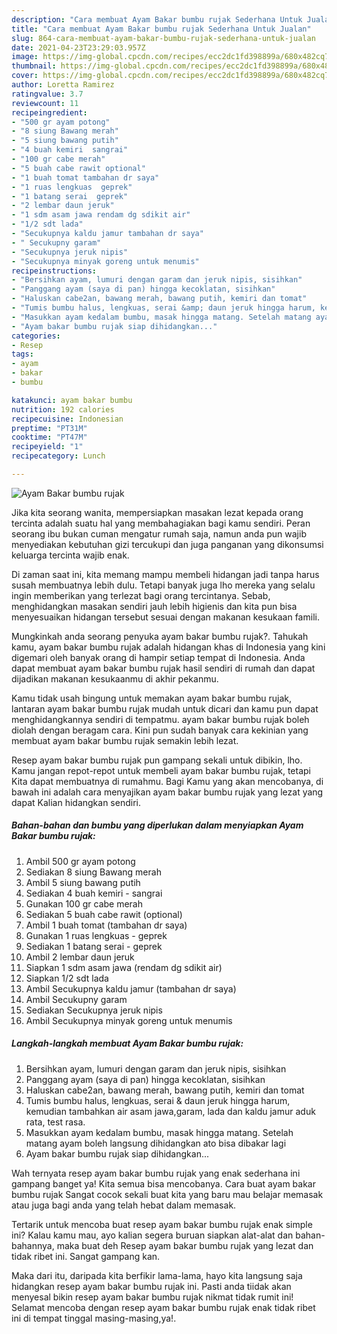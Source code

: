 ```yaml
---
description: "Cara membuat Ayam Bakar bumbu rujak Sederhana Untuk Jualan"
title: "Cara membuat Ayam Bakar bumbu rujak Sederhana Untuk Jualan"
slug: 864-cara-membuat-ayam-bakar-bumbu-rujak-sederhana-untuk-jualan
date: 2021-04-23T23:29:03.957Z
image: https://img-global.cpcdn.com/recipes/ecc2dc1fd398899a/680x482cq70/ayam-bakar-bumbu-rujak-foto-resep-utama.jpg
thumbnail: https://img-global.cpcdn.com/recipes/ecc2dc1fd398899a/680x482cq70/ayam-bakar-bumbu-rujak-foto-resep-utama.jpg
cover: https://img-global.cpcdn.com/recipes/ecc2dc1fd398899a/680x482cq70/ayam-bakar-bumbu-rujak-foto-resep-utama.jpg
author: Loretta Ramirez
ratingvalue: 3.7
reviewcount: 11
recipeingredient:
- "500 gr ayam potong"
- "8 siung Bawang merah"
- "5 siung bawang putih"
- "4 buah kemiri  sangrai"
- "100 gr cabe merah"
- "5 buah cabe rawit optional"
- "1 buah tomat tambahan dr saya"
- "1 ruas lengkuas  geprek"
- "1 batang serai  geprek"
- "2 lembar daun jeruk"
- "1 sdm asam jawa rendam dg sdikit air"
- "1/2 sdt lada"
- "Secukupnya kaldu jamur tambahan dr saya"
- " Secukupny garam"
- "Secukupnya jeruk nipis"
- "Secukupnya minyak goreng untuk menumis"
recipeinstructions:
- "Bersihkan ayam, lumuri dengan garam dan jeruk nipis, sisihkan"
- "Panggang ayam (saya di pan) hingga kecoklatan, sisihkan"
- "Haluskan cabe2an, bawang merah, bawang putih, kemiri dan tomat"
- "Tumis bumbu halus, lengkuas, serai &amp; daun jeruk hingga harum, kemudian tambahkan air asam jawa,garam, lada dan kaldu jamur aduk rata, test rasa."
- "Masukkan ayam kedalam bumbu, masak hingga matang. Setelah matang ayam boleh langsung dihidangkan ato bisa dibakar lagi"
- "Ayam bakar bumbu rujak siap dihidangkan..."
categories:
- Resep
tags:
- ayam
- bakar
- bumbu

katakunci: ayam bakar bumbu 
nutrition: 192 calories
recipecuisine: Indonesian
preptime: "PT31M"
cooktime: "PT47M"
recipeyield: "1"
recipecategory: Lunch

---
```



![Ayam Bakar bumbu rujak](https://img-global.cpcdn.com/recipes/ecc2dc1fd398899a/680x482cq70/ayam-bakar-bumbu-rujak-foto-resep-utama.jpg)

Jika kita seorang wanita, mempersiapkan masakan lezat kepada orang tercinta adalah suatu hal yang membahagiakan bagi kamu sendiri. Peran seorang ibu bukan cuman mengatur rumah saja, namun anda pun wajib menyediakan kebutuhan gizi tercukupi dan juga panganan yang dikonsumsi keluarga tercinta wajib enak.

Di zaman  saat ini, kita memang mampu membeli hidangan jadi tanpa harus susah membuatnya lebih dulu. Tetapi banyak juga lho mereka yang selalu ingin memberikan yang terlezat bagi orang tercintanya. Sebab, menghidangkan masakan sendiri jauh lebih higienis dan kita pun bisa menyesuaikan hidangan tersebut sesuai dengan makanan kesukaan famili. 



Mungkinkah anda seorang penyuka ayam bakar bumbu rujak?. Tahukah kamu, ayam bakar bumbu rujak adalah hidangan khas di Indonesia yang kini digemari oleh banyak orang di hampir setiap tempat di Indonesia. Anda dapat membuat ayam bakar bumbu rujak hasil sendiri di rumah dan dapat dijadikan makanan kesukaanmu di akhir pekanmu.

Kamu tidak usah bingung untuk memakan ayam bakar bumbu rujak, lantaran ayam bakar bumbu rujak mudah untuk dicari dan kamu pun dapat menghidangkannya sendiri di tempatmu. ayam bakar bumbu rujak boleh diolah dengan beragam cara. Kini pun sudah banyak cara kekinian yang membuat ayam bakar bumbu rujak semakin lebih lezat.

Resep ayam bakar bumbu rujak pun gampang sekali untuk dibikin, lho. Kamu jangan repot-repot untuk membeli ayam bakar bumbu rujak, tetapi Kita dapat membuatnya di rumahmu. Bagi Kamu yang akan mencobanya, di bawah ini adalah cara menyajikan ayam bakar bumbu rujak yang lezat yang dapat Kalian hidangkan sendiri.

<!--inarticleads1-->

##### Bahan-bahan dan bumbu yang diperlukan dalam menyiapkan Ayam Bakar bumbu rujak:

1. Ambil 500 gr ayam potong
1. Sediakan 8 siung Bawang merah
1. Ambil 5 siung bawang putih
1. Sediakan 4 buah kemiri - sangrai
1. Gunakan 100 gr cabe merah
1. Sediakan 5 buah cabe rawit (optional)
1. Ambil 1 buah tomat (tambahan dr saya)
1. Gunakan 1 ruas lengkuas - geprek
1. Sediakan 1 batang serai - geprek
1. Ambil 2 lembar daun jeruk
1. Siapkan 1 sdm asam jawa (rendam dg sdikit air)
1. Siapkan 1/2 sdt lada
1. Ambil Secukupnya kaldu jamur (tambahan dr saya)
1. Ambil  Secukupny garam
1. Sediakan Secukupnya jeruk nipis
1. Ambil Secukupnya minyak goreng untuk menumis




<!--inarticleads2-->

##### Langkah-langkah membuat Ayam Bakar bumbu rujak:

1. Bersihkan ayam, lumuri dengan garam dan jeruk nipis, sisihkan
1. Panggang ayam (saya di pan) hingga kecoklatan, sisihkan
1. Haluskan cabe2an, bawang merah, bawang putih, kemiri dan tomat
1. Tumis bumbu halus, lengkuas, serai &amp; daun jeruk hingga harum, kemudian tambahkan air asam jawa,garam, lada dan kaldu jamur aduk rata, test rasa.
1. Masukkan ayam kedalam bumbu, masak hingga matang. Setelah matang ayam boleh langsung dihidangkan ato bisa dibakar lagi
1. Ayam bakar bumbu rujak siap dihidangkan...




Wah ternyata resep ayam bakar bumbu rujak yang enak sederhana ini gampang banget ya! Kita semua bisa mencobanya. Cara buat ayam bakar bumbu rujak Sangat cocok sekali buat kita yang baru mau belajar memasak atau juga bagi anda yang telah hebat dalam memasak.

Tertarik untuk mencoba buat resep ayam bakar bumbu rujak enak simple ini? Kalau kamu mau, ayo kalian segera buruan siapkan alat-alat dan bahan-bahannya, maka buat deh Resep ayam bakar bumbu rujak yang lezat dan tidak ribet ini. Sangat gampang kan. 

Maka dari itu, daripada kita berfikir lama-lama, hayo kita langsung saja hidangkan resep ayam bakar bumbu rujak ini. Pasti anda tiidak akan menyesal bikin resep ayam bakar bumbu rujak nikmat tidak rumit ini! Selamat mencoba dengan resep ayam bakar bumbu rujak enak tidak ribet ini di tempat tinggal masing-masing,ya!.

